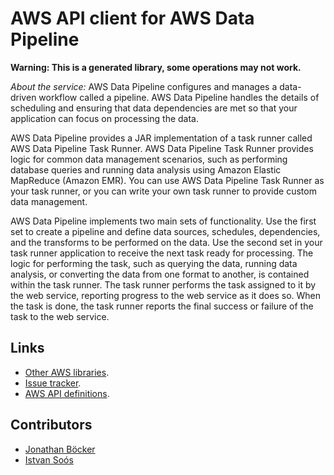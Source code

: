 # AWS API client for AWS Data Pipeline

**Warning: This is a generated library, some operations may not work.**

*About the service:*
AWS Data Pipeline configures and manages a data-driven workflow called a
pipeline. AWS Data Pipeline handles the details of scheduling and ensuring
that data dependencies are met so that your application can focus on
processing the data.

AWS Data Pipeline provides a JAR implementation of a task runner called AWS
Data Pipeline Task Runner. AWS Data Pipeline Task Runner provides logic for
common data management scenarios, such as performing database queries and
running data analysis using Amazon Elastic MapReduce (Amazon EMR). You can
use AWS Data Pipeline Task Runner as your task runner, or you can write your
own task runner to provide custom data management.

AWS Data Pipeline implements two main sets of functionality. Use the first
set to create a pipeline and define data sources, schedules, dependencies,
and the transforms to be performed on the data. Use the second set in your
task runner application to receive the next task ready for processing. The
logic for performing the task, such as querying the data, running data
analysis, or converting the data from one format to another, is contained
within the task runner. The task runner performs the task assigned to it by
the web service, reporting progress to the web service as it does so. When
the task is done, the task runner reports the final success or failure of
the task to the web service.

## Links

- [Other AWS libraries](https://github.com/agilord/aws_client/tree/master/generated).
- [Issue tracker](https://github.com/agilord/aws_client/issues).
- [AWS API definitions](https://github.com/aws/aws-sdk-js/tree/master/apis).

## Contributors

- [Jonathan Böcker](https://github.com/Schwusch)
- [Istvan Soós](https://github.com/isoos)

